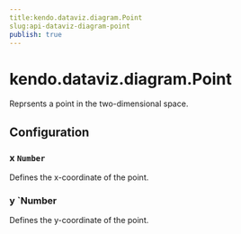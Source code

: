 ```yaml
---
title:kendo.dataviz.diagram.Point
slug:api-dataviz-diagram-point
publish: true
---
```


# kendo.dataviz.diagram.Point

Reprsents a point in the two-dimensional space.

## Configuration

### x `Number`

Defines the x-coordinate of the point.

### y `Number

Defines the y-coordinate of the point.

